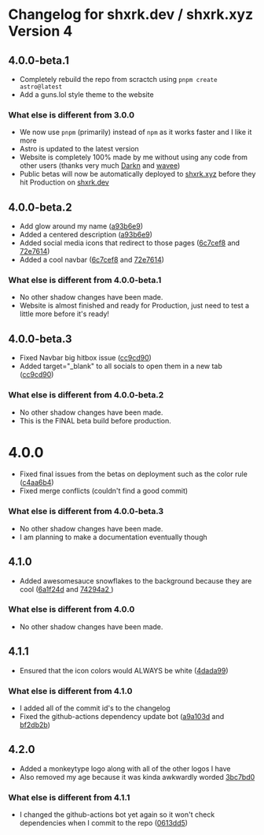 # Changelog for shxrk.dev / shxrk.xyz Version 4

## 4.0.0-beta.1
- Completely rebuild the repo from scractch using `pnpm create astro@latest`
- Add a guns.lol style theme to the website

### What else is different from 3.0.0
- We now use `pnpm` (primarily) instead of `npm` as it works faster and I like it more
- Astro is updated to the latest version
- Website is completely 100% made by me without using any code from other users (thanks very much [Darkn](https://darkn.bio) and [wavee](https://wavee.space))
- Public betas will now be automatically deployed to [shxrk.xyz](https://shxrk.xyz) before they hit Production on [shxrk.dev](https://shxrk.dev)

## 4.0.0-beta.2
- Add glow around my name ([a93b6e9](https://github.com/0xDylan/website/commit/a93b6e9731c709879e0a7ce024182b3b18e539e1))
- Added a centered description ([a93b6e9](https://github.com/0xDylan/website/commit/a93b6e9731c709879e0a7ce024182b3b18e539e1))
- Added social media icons that redirect to those pages ([6c7cef8](https://github.com/0xDylan/website/commit/6c7cef8b54674a1e1486458366b1f5a38a6ae192) and [72e7614](https://github.com/0xDylan/website/commit/72e7614c0a42660e0b2c21cc1d9ef3e0af88103e))
- Added a cool navbar ([6c7cef8](https://github.com/0xDylan/website/commit/6c7cef8b54674a1e1486458366b1f5a38a6ae192) and [72e7614](https://github.com/0xDylan/website/commit/72e7614c0a42660e0b2c21cc1d9ef3e0af88103e))

### What else is different from 4.0.0-beta.1
- No other shadow changes have been made.
- Website is almost finished and ready for Production, just need to test a little more before it's ready!

## 4.0.0-beta.3
- Fixed Navbar big hitbox issue ([cc9cd90](https://github.com/0xDylan/website/commit/cc9cd90ade7e4681f214b4409c847bbe6cb7833e))
- Added target="\_blank" to all socials to open them in a new tab ([cc9cd90](https://github.com/0xDylan/website/commit/cc9cd90ade7e4681f214b4409c847bbe6cb7833e))

### What else is different from 4.0.0-beta.2
- No other shadow changes have been made.
- This is the FINAL beta build before production.

# 4.0.0
- Fixed final issues from the betas on deployment such as the color rule ([c4aa6b4](https://github.com/0xDylan/website/commit/c4aa6b43d2bec7ef10250b0c43852078b0c4bd33))
- Fixed merge conflicts (couldn't find a good commit)

### What else is different from 4.0.0-beta.3
- No other shadow changes have been made.
- I am planning to make a documentation eventually though

## 4.1.0
- Added awesomesauce snowflakes to the background because they are cool ([6a1f24d](https://github.com/0xDylan/website/commit/6a1f24db21c7993cf87e823ee8ab0127cbaf356d) and [74294a2
](https://github.com/0xDylan/website/commit/74294a25ff7ebc15a7a326657449824d51eac42a))

### What else is different from 4.0.0
- No other shadow changes have been made.

## 4.1.1
- Ensured that the icon colors would ALWAYS be white ([4dada99](https://github.com/0xDylan/website/commit/4dada99531befad3a7fbf26ef093b15555cce3fa))

### What else is different from 4.1.0
- I added all of the commit id's to the changelog
- Fixed the github-actions dependency update bot ([a9a103d](https://github.com/0xDylan/website/commit/a9a103dad15337138bea353170d12551e46dcdfd) and [bf2db2b](https://github.com/0xDylan/website/commit/bf2db2bf87e9479c9835cff83142415ca44fd22c))

## 4.2.0
- Added a monkeytype logo along with all of the other logos I have
- Also removed my age because it was kinda awkwardly worded [3bc7bd0](https://github.com/0xDylan/website/commit/3bc7bd019c3e4d645f325dbbd07597951e2ebfbc)

### What else is different from 4.1.1
- I changed the github-actions bot yet again so it won't check dependencies when I commit to the repo ([0613dd5](https://github.com/0xDylan/website/commit/0613dd56b0d2d09fdf001b05a6ff33bb1dfd1da2))

